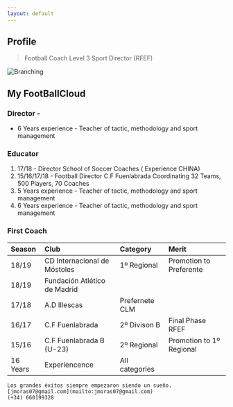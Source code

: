 ```yaml
---
layout: default
---
```


## Profile

> Football Coach Level 3 Sport Director (RFEF)
> 

![Branching](https://pbs.twimg.com/media/DPFjpmLX0AAhg3v.jpg)

## My FootBallCloud

### Director -

*   6 Years experience - Teacher of tactic, methodology and sport management

### Educator

1.  17/18 - Director School of Soccer Coaches ( Experience CHINA)
2.  15/16/17/18 - Football Director C.F Fuenlabrada Coordinating 32 Teams, 500 Players, 70 Coaches
3.  5 Years experience - Teacher of tactic, methodology and sport management
4.  6 Years experience - Teacher of tactic, methodology and sport management

### First Coach

| Season       | Club                         | Category       | Merit                   |
|:-------------|:-----------------------------|:---------------|:------------------------|
| 18/19        | CD Internacional de Móstoles | 1º Regional    | Promotion to Preferente |
| 18/19        | Fundación Atlético de Madrid |                |                         |
| 17/18        | A.D Illescas                 | Prefernete CLM |                         |
| 16/17        | C.F Fuenlabrada              | 2º Divison B   | Final Phase RFEF        |
| 15/16        | C.F Fuenlabrada B (U-23)     | 2º Regional    | Promotion to 1º Regional|
| 16 Years     | Experiencence                | All categories |                         |


```
Los grandes éxitos siempre empezaron siendo un sueño.
[jmoras07@gmail.com](mailto:jmoras07@gmail.com)
(+34) 660199328
```

